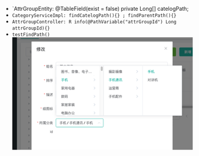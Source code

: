 - `AttrGroupEntity: @TableField(exist = false)  private Long[] catelogPath;
- `CategoryServiceImpl: findCatelogPath(){} ; findParentPath(){}`
- `AttrGroupController: R info(@PathVariable("attrGroupId") Long attrGroupId){}`
- `testFindPath()`
![](BEFORE/附件/Pasted%20image%2020231125183448.png)